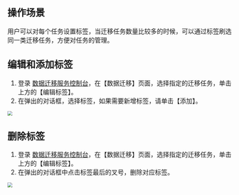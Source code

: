 
## 操作场景
用户可以对每个任务设置标签，当迁移任务数量比较多的时候，可以通过标签刷选同一类迁移任务，方便对任务的管理。

## 编辑和添加标签
1. 登录 [数据迁移服务控制台](https://console.cloud.tencent.com/dts/migration)，在【数据迁移】页面，选择指定的迁移任务，单击上方的【编辑标签】。
2. 在弹出的对话框，选择标签，如果需要新增标签，请单击【添加】。<br>
<img src="https://main.qcloudimg.com/raw/858c6464ea9f0bbbbf1c52f63f442b54.png" style="zoom:67%;" />



## 删除标签
1. 登录 [数据迁移服务控制台](https://console.cloud.tencent.com/dts/migration)，在【数据迁移】页面，选择指定的迁移任务，单击上方的【编辑标签】。
2. 在弹出的对话框中点击标签最后的叉号，删除对应标签。<br>
<img src="https://main.qcloudimg.com/raw/aa1e2779fdbfc737d1e43b44a7d522e5.png" style="zoom:67%;" />

